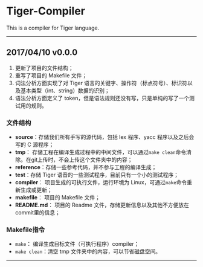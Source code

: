 # Tiger-Compiler
This is a compiler for Tiger language.

-------
## 2017/04/10 v0.0.0

 1. 更新了项目的文件结构；
 2. 重写了项目的 Makefile 文件；
 3. 词法分析方面实现了对 Tiger 语言的关键字、操作符（标点符号）、标识符以及基本类型（int、string）数据的识别；
 4. 语法分析方面定义了 token，但是语法规则还没有写，只是单纯的写了一个测试用的规则。

### 文件结构
 + **source**：存储我们所有手写的源代码，包括 lex 程序、yacc 程序以及之后会写的 C 源程序；
 + **tmp**： 存储工程在编译生成过程中的中间文件，可以通过`make clean`命令清除。在git上传时，不会上传这个文件夹中的内容；
 + **reference**：存储一些参考代码，并不参与工程的编译生成；
 + **test**：存储 Tiger 语音的一些测试程序，目前只有一个小的测试程序；
 + **compiler**： 项目生成的可执行文件，运行环境为 Linux，可通过`make`命令重新生成或更新；
 + **makefile**： 项目的 Makefile 文件；
 + **README.md**： 项目的 Readme 文件，存储更新信息以及其他不方便放在commit里的信息；

### Makefile指令
 + `make`： 编译生成目标文件（可执行程序）compiler；
 + `make clean`：清空 tmp 文件夹中的内容，可以节省磁盘空间。

-----

